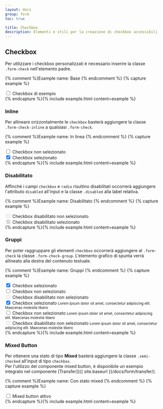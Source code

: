 ```yaml
---
layout: docs
group: form
toc: true

title: Checkbox
description: Elementi e stili per la creazione di checkbox accessibili.
---
```


## Checkbox

Per utilizzare i checkbox personalizzati è necessario inserire la classe `.form-check` nell'elemento padre.

{% comment %}Example name: Base {% endcomment %}
{% capture example %}
<div>
  <div class="form-check">
    <input id="checkbox1" type="checkbox">
    <label for="checkbox1">Checkbox di esempio</label>
  </div>
</div>
{% endcapture %}{% include example.html content=example %}

### Inline

Per allineare orizzontalmente le `checkbox` basterà aggiungere la classe `.form-check-inline` a qualsiasi `.form-check`.

{% comment %}Example name: In linea {% endcomment %}
{% capture example %}
<div>
    <div class="form-check form-check-inline">
      <input id="checkbox2" type="checkbox">
      <label for="checkbox2">Checkbox non selezionato</label>
    </div>
    <div class="form-check form-check-inline">
      <input id="checkbox3" type="checkbox" checked="checked">
      <label for="checkbox3">Checkbox selezionato</label>
    </div>
</div>
{% endcapture %}{% include example.html content=example %}

### Disabilitato

Affinchè i campi `checkbox` e `radio` risultino disabilitati occorrerà aggiungere l'attributo `disabled` all'input e la classe `.disabled` alla label relativa.

{% comment %}Example name: Disabilitato {% endcomment %}
{% capture example %}
<div>
  <div class="form-check">
    <input id="checkbox4" type="checkbox" disabled>
    <label for="checkbox4" class="disabled">Checkbox disabilitato non selezionato</label>
  </div>
  <div class="form-check">
    <input id="checkbox5" type="checkbox" disabled checked="checked">
    <label for="checkbox5" class="disabled">Checkbox disabilitato selezionato</label>
  </div>
</div>
{% endcapture %}{% include example.html content=example %}

### Gruppi

Per poter raggruppare gli elementi `checkbox` occorrerà aggiungere al `.form-check` la classe `.form-check-group`. L'elemento grafico di spunta verrà allineato alla destra del contenuto testuale.

{% comment %}Example name: Gruppi {% endcomment %}
{% capture example %}
<div>
  <div class="row">
    <div class="col-5">
      <div class="form-check form-check-group">
        <input id="checkbox6" type="checkbox" checked="checked">
        <label for="checkbox6">Checkbox selezionato</label>
      </div>
      <div class="form-check form-check-group">
        <input id="checkbox7" type="checkbox">
        <label for="checkbox7">Checkbox non selezionato</label>
      </div>
      <div class="form-check form-check-group">
        <input id="checkbox8" type="checkbox" disabled="disabled">
        <label for="checkbox8" class="disabled">Checkbox disabilitato non selezionato</label>
      </div>
    </div>
    <div class="col-2"></div>
    <div class="col-5">
      <div class="form-check form-check-group">
        <input id="checkbox9" type="checkbox" aria-labelledby="checkbox9-help" checked="checked">
        <label for="checkbox9">Checkbox selezionato</label>
        <small id="checkbox9-help" class="form-text">Lorem ipsum dolor sit amet, consectetur adipiscing elit. Maecenas molestie libero</small>
      </div>
      <div class="form-check form-check-group">
        <input id="checkbox10" type="checkbox" aria-labelledby="checkbox10-help">
        <label for="checkbox10">Checkbox non selezionato</label>
        <small id="checkbox10-help" class="form-text">Lorem ipsum dolor sit amet, consectetur adipiscing elit. Maecenas molestie libero</small>
      </div>
      <div class="form-check form-check-group">
        <input id="checkbox11" type="checkbox" aria-labelledby="checkbox11-help" disabled="disabled">
        <label for="checkbox11" class="disabled">Checkbox disabilitato non selezionato</label>
        <small id="checkbox11-help" class="form-text">Lorem ipsum dolor sit amet, consectetur adipiscing elit. Maecenas molestie libero</small>
      </div>
    </div>
  </div>
</div>
{% endcapture %}{% include example.html content=example %}

### Mixed Button

Per ottenere una stato di tipo **Mixed** basterà aggiungere la classe `.semi-checked` all'input di tipo `checkbox`.<br>
Per l'utilizzo del componente mixed button, è disponibile un esempio integrato nel componente [Transfer]({{ site.baseurl }}/docs/form/transfer/).

{% comment %}Example name: Con stato mixed {% endcomment %}
{% capture example %}
<div>
  <div class="row">
    <div class="col-12">
      <div class="form-check">
        <input id="checkbox12" type="checkbox" class="semi-checked">
        <label for="checkbox12">Mixed button attivo</label>
      </div>
    </div>
  </div>
</div>
{% endcapture %}{% include example.html content=example %}
